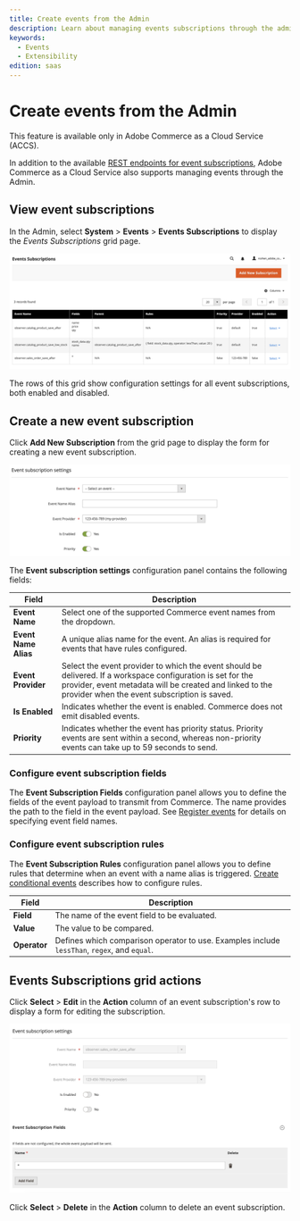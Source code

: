 ```yaml
---
title: Create events from the Admin
description: Learn about managing events subscriptions through the admin in Commerce Cloud Service.
keywords:
  - Events
  - Extensibility
edition: saas
---
```


# Create events from the Admin

<InlineAlert variant="info" slots="text1" />

This feature is available only in Adobe Commerce as a Cloud Service (ACCS).

In addition to the available [REST endpoints for event subscriptions](./api.md), Adobe Commerce as a Cloud Service also supports managing events through the Admin.

## View event subscriptions

In the Admin, select **System** > **Events** > **Events Subscriptions** to display the _Events Subscriptions_ grid page.

![Events Subscriptions grid page](../_images/events/events-subscriptions-grid.png)

The rows of this grid show configuration settings for all event subscriptions, both enabled and disabled.

## Create a new event subscription

Click **Add New Subscription** from the grid page to display the form for creating a new event subscription.

![New event subscription](../_images/events/event-subscription-settings.png)

The **Event subscription settings** configuration panel contains the following fields:

Field | Description
--- | ---
**Event Name** | Select one of the supported Commerce event names from the dropdown.
**Event Name Alias** | A unique alias name for the event. An alias is required for events that have rules configured.
**Event Provider** | Select the event provider to which the event should be delivered. If a workspace configuration is set for the provider, event metadata will be created and linked to the provider when the event subscription is saved.
**Is Enabled** | Indicates whether the event is enabled. Commerce does not emit disabled events.
**Priority** | Indicates whether the event has priority status. Priority events are sent within a second, whereas non-priority events can take up to 59 seconds to send.

### Configure event subscription fields

The **Event Subscription Fields** configuration panel allows you to define the fields of the event payload to transmit from Commerce. The name provides the path to the field in the event payload. See [Register events](./module-development.md#register-events) for details on specifying event field names.

### Configure event subscription rules

The **Event Subscription Rules** configuration panel allows you to define rules that determine when an event with a name alias is triggered. [Create conditional events](./conditional-events.md) describes how to configure rules.

Field | Description
--- | ---
**Field** | The name of the event field to be evaluated.
**Value** | The value to be compared.
**Operator** | Defines which comparison operator to use. Examples include `lessThan`, `regex`, and `equal`.

## Events Subscriptions grid actions

Click **Select** > **Edit** in the **Action** column of an event subscription's row to display a form for editing the subscription.

![Edit event subscription](../_images/events/edit-event-subscription.png)

Click **Select** > **Delete** in the **Action** column to delete an event subscription.
